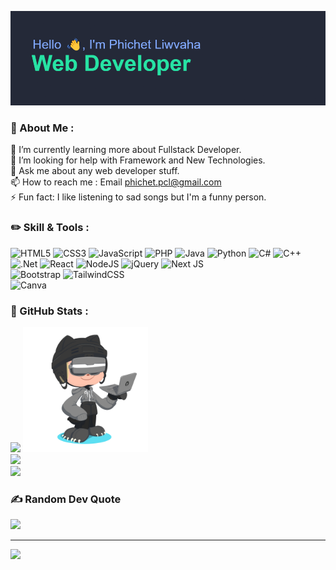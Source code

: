 ![header](./header.png)

### 🌟 About Me :
🌱 I’m currently learning more about Fullstack Developer.<br>🤔 I’m looking for help with Framework and New Technologies.<br>💬 Ask me about any web developer stuff.<br>📫 How to reach me : Email phichet.pcl@gmail.com<br>⚡ Fun fact: I like listening to sad songs but I'm a funny person.



### ✏️ Skill & Tools :
![HTML5](https://img.shields.io/badge/html5-%23E34F26.svg?style=for-the-badge&logo=html5&logoColor=white) ![CSS3](https://img.shields.io/badge/css3-%231572B6.svg?style=for-the-badge&logo=css3&logoColor=white) ![JavaScript](https://img.shields.io/badge/javascript-%23323330.svg?style=for-the-badge&logo=javascript&logoColor=%23F7DF1E) ![PHP](https://img.shields.io/badge/php-%23777BB4.svg?style=for-the-badge&logo=php&logoColor=white) ![Java](https://img.shields.io/badge/java-%23ED8B00.svg?style=for-the-badge&logo=openjdk&logoColor=white) ![Python](https://img.shields.io/badge/python-3670A0?style=for-the-badge&logo=python&logoColor=ffdd54) ![C#](https://img.shields.io/badge/c%23-%23239120.svg?style=for-the-badge&logo=csharp&logoColor=white) ![C++](https://img.shields.io/badge/c++-%2300599C.svg?style=for-the-badge&logo=c%2B%2B&logoColor=white) <br/> ![.Net](https://img.shields.io/badge/.NET-5C2D91?style=for-the-badge&logo=.net&logoColor=white) ![React](https://img.shields.io/badge/react-%2320232a.svg?style=for-the-badge&logo=react&logoColor=%2361DAFB) ![NodeJS](https://img.shields.io/badge/node.js-6DA55F?style=for-the-badge&logo=node.js&logoColor=white)  ![jQuery](https://img.shields.io/badge/jquery-%230769AD.svg?style=for-the-badge&logo=jquery&logoColor=white) ![Next JS](https://img.shields.io/badge/Next-black?style=for-the-badge&logo=next.js&logoColor=white) <br/>
![Bootstrap](https://img.shields.io/badge/bootstrap-%238511FA.svg?style=for-the-badge&logo=bootstrap&logoColor=white) ![TailwindCSS](https://img.shields.io/badge/tailwindcss-%2338B2AC.svg?style=for-the-badge&logo=tailwind-css&logoColor=white) <br/>
 ![Canva](https://img.shields.io/badge/Canva-%2300C4CC.svg?style=for-the-badge&logo=Canva&logoColor=white)
### 🚀 GitHub Stats :
![](https://github-readme-stats.vercel.app/api?username=PCL-TUM&theme=blueberry&hide_border=false&include_all_commits=false&count_private=false) 
<img src="octocat-tum.png" width="200"><br/>
![](https://github-readme-streak-stats.herokuapp.com/?user=PCL-TUM&theme=blueberry&hide_border=false)<br/>
![](https://github-readme-stats.vercel.app/api/top-langs/?username=PCL-TUM&theme=blueberry&hide_border=false&include_all_commits=false&count_private=false&layout=compact)

### ✍️ Random Dev Quote
![](https://quotes-github-readme.vercel.app/api?type=horizontal&theme=tokyonight)

---
[![](https://visitcount.itsvg.in/api?id=PCL-TUM&icon=0&color=0)](https://visitcount.itsvg.in)

<!-- Proudly created with GPRM ( https://gprm.itsvg.in ) -->
